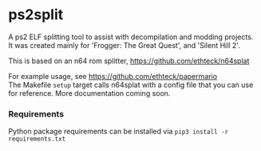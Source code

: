 # ps2split
A ps2 ELF splitting tool to assist with decompilation and modding projects.  
It was created mainly for 'Frogger: The Great Quest', and 'Silent Hill 2'.

This is based on an n64 rom splitter, https://github.com/ethteck/n64splat  

For example usage, see https://github.com/ethteck/papermario  
The Makefile `setup` target calls n64splat with a config file that you can use for reference. More documentation coming soon.

### Requirements
Python package requirements can be installed via `pip3 install -r requirements.txt`
